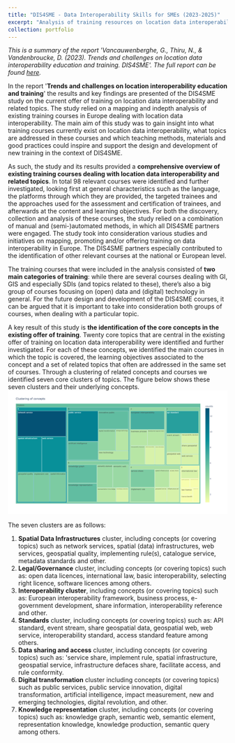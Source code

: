 ```yaml
---
title: "DIS4SME - Data Interoperability Skills for SMEs (2023-2025)"
excerpt: "Analysis of training resources on location data interoperability <br/><img src='/images/dis4sme.png'>"
collection: portfolio
---
```


_This is a summary of the report 'Vancauwenberghe, G., Thiru, N., & Vandenbroucke, D. (2023). Trends and challenges on location data interoperability education and training. DIS4SME'. The full report can be found [here](https://gvancauwenberghe.github.io/files/DIS4SME_D2.1.pdf)._ 

In the report '**Trends and challenges on location interoperability education and training**' the results and key findings are presented of the DIS4SME study on the current offer of training on location data interoperability and related topics. The study relied on a mapping and indepth analysis of existing training courses in Europe dealing with location data interoperability. The main aim of this study was to gain insight into what training courses currently exist on location data interoperability, what topics are addressed in these courses and which teaching methods, materials and good practices could inspire and support the design and development of new training in the context of DIS4SME.  

As such, the study and its results provided a **comprehensive overview of existing training courses dealing with location data interoperability and related topics**. In total 98 relevant courses were identified and further investigated, looking first at general characteristics such as the language, the platforms through which they are provided, the targeted trainees and the approaches used for the assessment and certification of trainees, and afterwards at the content and learning objectives. For both the discovery, collection and analysis of these courses, the study relied on a combination of manual and (semi-)automated methods, in which all DIS4SME partners were engaged. The study took into consideration various studies and initiatives on mapping, promoting and/or offering training on data interoperability in Europe. The DIS4SME partners especially contributed to the identification of other relevant courses at the national or European level.  

The training courses that were included in the analysis consisted of **two main categories of training**: while there are several courses dealing with GI, GIS and especially SDIs (and topics related to these), there’s also a big group of courses focusing on (open) data and (digital) technology in general. For the future design and development of the DIS4SME courses, it can be argued that it is important to take into consideration both groups of courses, when dealing with a particular topic. 

A key result of this study is **the identification of the core concepts in the existing offer of training**. Twenty core topics that are central in the existing offer of training on location data interoperability were identified and further investigated. For each of these concepts, we identified the main courses in which the topic is covered, the learning objectives associated to the concept and a set of related topics that often are addressed in the same set of courses. Through a clustering of related concepts and courses we identified seven core clusters of topics. The figure below shows these seven clusters and their underlying concepts. 
<br/><img src='/images/dis4sme.png'>

The seven clusters are as follows:
1. **Spatial Data Infrastructures** cluster, including concepts (or covering topics) such as network services, spatial (data) infrastructures, web services, geospatial quality, implementing rule(s), catalogue service, metadata standards and other.
2. **Legal/Governance** cluster, including concepts (or covering topics) such as: open data licences, international law, basic interoperability, selecting right licence, software licences among others.
3. **Interoperability cluster**, including concepts (or covering topics) such as: European interoperability framework, business process, e-government development, share information, interoperability reference and other.
4. **Standards** cluster, including concepts (or covering topics) such as: API standard, event stream, share geospatial data, geospatial web, web service, interoperability standard, access standard feature among others.
5. **Data sharing and access** cluster, including concepts (or covering topics) such as:  'service share, implement rule, spatial infrastructure, geospatial service, infrastructure defaces share, facilitate access, and rule conformity.
6. **Digital transformation** cluster including concepts (or covering topics) such as public services, public service innovation, digital transformation, artificial intelligence, impact measurement, new and emerging technologies, digital revolution, and other.
7. **Knowledge representation** cluster, including concepts (or covering topics) such as: knowledge graph, semantic web, semantic element, representation knowledge, knowledge production, semantic query among others.
